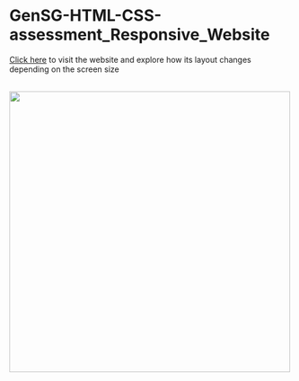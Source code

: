 # GenSG-HTML-CSS-assessment_Responsive_Website

<a href="https://mattn4.github.io/GenSG-HTML-CSS-assessment_Responsive_Website/)" target="_blank">Click here</a> to visit the website and explore how its layout changes depending on the screen size<br><br> 

<img src="/capstone_colmar_assets/videos/colmaracademy.gif" width="500" style="text-align: center;">
